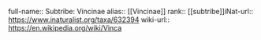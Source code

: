 

full-name:: Subtribe: Vincinae
alias:: [[Vincinae]]
rank:: [[subtribe]]iNat-url:: https://www.inaturalist.org/taxa/632394
wiki-url:: https://en.wikipedia.org/wiki/Vinca